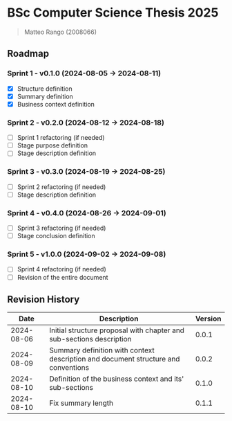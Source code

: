 # BSc Computer Science Thesis 2025
> Matteo Rango (2008066)

## Roadmap
### Sprint 1 - v0.1.0 (2024-08-05 -> 2024-08-11)
- [x] Structure definition
- [x] Summary definition
- [x] Business context definition
### Sprint 2 - v0.2.0 (2024-08-12 -> 2024-08-18)
- [ ] Sprint 1 refactoring (if needed)
- [ ] Stage purpose definition
- [ ] Stage description definition
### Sprint 3 - v0.3.0 (2024-08-19 -> 2024-08-25)
- [ ] Sprint 2 refactoring (if needed)
- [ ] Stage description definition
### Sprint 4 - v0.4.0 (2024-08-26 -> 2024-09-01)
- [ ] Sprint 3 refactoring (if needed)
- [ ] Stage conclusion definition
### Sprint 5 - v1.0.0 (2024-09-02 -> 2024-09-08)
- [ ] Sprint 4 refactoring (if needed)
- [ ] Revision of the entire document

## Revision History
| Date | Description | Version |
| --- | --- | --- |
| 2024-08-06 | Initial structure proposal with chapter and sub-sections description | 0.0.1 |
| 2024-08-09 | Summary definition with context description and document structure and conventions | 0.0.2 |
| 2024-08-10 | Definition of the business context and its' sub-sections | 0.1.0 |
| 2024-08-10 | Fix summary length | 0.1.1 |
